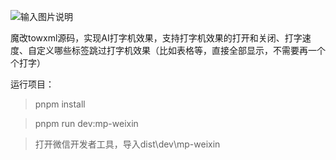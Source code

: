 ![输入图片说明](towxm_typer.gif)

魔改towxml源码，实现AI打字机效果，支持打字机效果的打开和关闭、打字速度、自定义哪些标签跳过打字机效果（比如表格等，直接全部显示，不需要再一个个打字）

运行项目：

> pnpm install

> pnpm run dev:mp-weixin

> 打开微信开发者工具，导入dist\dev\mp-weixin

